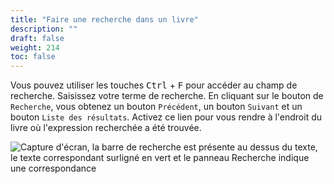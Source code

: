 ```yaml
---
title: "Faire une recherche dans un livre"
description: ""
draft: false
weight: 214
toc: false
---
```


Vous pouvez utiliser les touches <kbd>Ctrl</kbd> + <kbd>F</kbd> pour accéder au 
champ de recherche. Saisissez votre terme de recherche. En cliquant sur le 
bouton de `Recherche`, vous obtenez un bouton `Précédent`, un bouton `Suivant` 
et un bouton `Liste des résultats`. Activez ce lien pour vous rendre à l'endroit 
du livre où l'expression recherchée a été trouvée.

<img src="/images/local-fr/thorium-search-navpanel.png" alt="Capture d'écran, la barre de recherche est présente au dessus du texte, le texte correspondant surligné en vert et le panneau Recherche indique une correspondance"/>